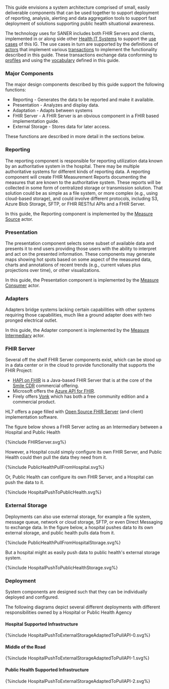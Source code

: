 This guide envisions a system architecture comprised of small, easily deliverable
components that can be used together to support deployment of reporting, analysis,
alerting and data aggregation tools to support fast deployment of solutions supporting
public health situational awareness.

The technology uses for SANER includes both FHIR Servers and clients,
implemented in or along side other [Health IT Systems](technology_environment.html) to
support the [use cases](use_cases.html) of this IG.  The use cases in turn are supported
by the definitions of [actors](actors.html) that implement various [transactions](transactions.html)
to implement the functionality described in this guide. These transactions exchange data
conforming to [profiles](profiles_and_extensions.html) and using the [vocabulary](vocabulary.html) defined
in this guide.

### Major Components
The major design components described by this guide support the following functions:

* Reporting - Generates the data to be reported and make it available.
* Presentation - Analyzes and display data.
* Adaptation - Adapts between systems
* FHIR Server - A FHIR Server is an obvious component in a FHIR based implementation guide.
* External Storage - Stores data for later access.

These functions are described in more detail in the sections below.

### Reporting
The reporting component is responsible for reporting utilization data known by an
authoritative system in the hospital. There may be multiple authoritative systems
for different kinds of reporting data.  A reporting component will create FHIR Measurement
Reports documenting the measures that are known to the authoritative system.  These
reports will be collected in some form of centralized storage or transmission solution.
That solution could be as simple as a file system, or more complex (e.g., using
cloud-based storage), and could involve different protocols, including S3, Azure Blob
Storage, SFTP, or FHIR RESTful APIs and a FHIR Server.

In this guide, the Reporting component is implemented by the [Measure Source](actors.html#measure-source) actor.

### Presentation
The presentation component selects some subset of available data and presents it to
end users providing those users with the ability to interpret and act on the presented
information.  These components may generate maps showing hot spots based on some aspect
of the measured data, charts and annotations of recent trends (e.g., current values
plus projections over time), or other visualizations.

In this guide, the Presentation component is implemented by the [Measure Consumer](actors.html#measure-consumer) actor.

### Adapters
Adapters bridge systems lacking certain capabilities with other systems requiring
those capabilities, much like a ground adapter does with two pronged electrical outlet.

In this guide, the Adapter component is implemented by the [Measure Intermediary](actors.html#measure-intermediary) actor.

### FHIR Server
Several off the shelf FHIR Server components exist, which can be stood up in a data center or in the cloud to provide functionality that supports the FHIR Project:  
* [HAPI on FHIR](https://hapifhir.io/) is a Java-based FHIR Server that is at the core of the [Smile CDR](https://smilecdr.com/) commercial offering.  
* Microsoft offers the [Azure API for FHIR](https://azure.microsoft.com/en-us/services/azure-api-for-fhir/#overview).  
* Firely offers [Vonk](https://fire.ly/products/vonk) which has both a free community edition and a commercial product.

HL7 offers a page filled with [Open Source FHIR Server](https://wiki.hl7.org/Open_Source_FHIR_implementations) (and client) implementation software.

The figure below shows a FHIR Server acting as an Intermediary between a Hospital and Public Health
<div>
{%include FHIRServer.svg%}
<div>
<!-- ![FHIR Server](FHIRServer.svg) -->

However, a Hospital could simply configure its own FHIR Server, and Public Health could then pull the data they need from it.
<div>
{%include PublicHealthPullFromHospital.svg%}
<div>
<!-- ![PublicHealthPullFromHospital](PublicHealthPullFromHospital.svg) -->

Or, Public Health can configure its own FHIR Server, and a Hospital can push the data to it.
<div>
{%include HospitalPushToPublicHealth.svg%}
<div>
<!-- ![HospitalPushToPublicHealth](HospitalPushToPublicHealth.svg) -->

### External Storage
Deployments can also use external storage, for example a file system, message queue, network or cloud storage, SFTP, or even Direct Messaging
to exchange data.  In the figure below, a hospital pushes data to its own external storage, and public health pulls data from it.
<div>
{%include PublicHealthPullFromHospitalStorage.svg%}
<div>
<!-- ![Hospital Pushes To its own External Storage](PublicHealthPullFromHospitalStorage.svg) -->


But a hospital might as easily push data to public health's external storage system.
<div>
{%include HospitalPushToPublicHealthStorage.svg%}
<div>
<!-- ![Hospital Pushes To Public Health Agency's External Storage](HospitalPushToPublicHealthStorage.svg) -->


### Deployment
System components are designed such that they can be individually deployed and configured.

The following diagrams depict several different deployments with different responsibilities owned by a Hospital or Public Health Agency

#### Hospital Supported Infrastructure
<div>
{%include HospitalPushToExternalStorageAdaptedToPullAPI-0.svg%}
<div>
<!-- ![Hospital Supported Infrastructure](HospitalPushToExternalStorageAdaptedToPullAPI-0.svg) -->


#### Middle of the Road
<div>
{%include HospitalPushToExternalStorageAdaptedToPullAPI-1.svg%}
<div>
<!-- ![Middle of the Road](HospitalPushToExternalStorageAdaptedToPullAPI-1.svg) -->


#### Public Health Supported Infrastructure
<div>
{%include HospitalPushToExternalStorageAdaptedToPullAPI-2.svg%}
<div>
<!-- ![Public Health Supported Infrastructure](HospitalPushToExternalStorageAdaptedToPullAPI-2.svg) -->
